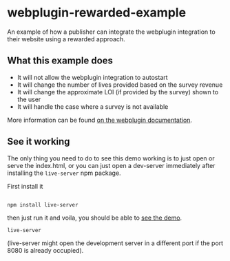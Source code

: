 # webplugin-rewarded-example
An example of how a publisher can integrate the webplugin integration to their website using a rewarded approach.


## What this example does
- It will not allow the webplugin integration to autostart
- It will change the number of lives provided based on the survey revenue
- It will change the approximate LOI (if provided by the survey) shown to the user
- It will handle the case where a survey is not available

More information can be found [on the webplugin documentation](https://www.pollfish.com/docs/webplugin).

## See it working

The only thing you need to do to see this demo working is to just open or serve the index.html,
or you can just open a dev-server immediately after installing the `live-server` npm package.

First install it
```shell

npm install live-server
```

then just run it and voila, you should be able to [see the demo](http://localhost:8080).
```shell
live-server
```

(live-server might open the development server in a different port if the port 8080 is already occupied).
